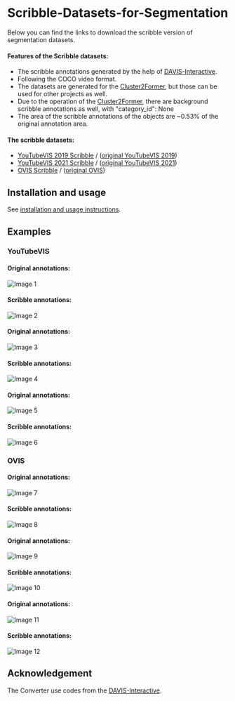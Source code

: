 # Scribble-Datasets-for-Segmentation
Below you can find the links to download the scribble version of segmentation datasets. 

#### Features of the Scribble datasets:
* The scribble annotations generated by the help of [DAVIS-Interactive](https://github.com/albertomontesg/davis-interactive).
* Following the COCO video format.
* The datasets are generated for the [Cluster2Former](https://github.com/szlAdrian/Cluster2Former), but those can be used for other projects as well.
* Due to the operation of the [Cluster2Former](https://github.com/szlAdrian/Cluster2Former), there are background scribble annotations as well, with "category_id": None
* The area of the scribble annotations of the objects are ~0.53% of the original annotation area.

#### The scribble datasets:
* [YouTubeVIS 2019 Scribble](https://drive.google.com/uc?id=1WFO116YoLYQ8ofkRRzASm_d49Jtq8qFp) / ([original YouTubeVIS 2019](https://competitions.codalab.org/competitions/20128))
* [YouTubeVIS 2021 Scribble](https://drive.google.com/uc?id=16XMNMy0HE7vpnE3Tl5SS5TxnJoB9hsN8) / ([original YouTubeVIS 2021](https://competitions.codalab.org/competitions/28988))
* [OVIS Scribble](https://drive.google.com/uc?id=14rB_Y0Ad6OLbosRMT4mv9Fs0kS0Wr_jf) / ([original OVIS](https://songbai.site/ovis/))

## Installation and usage
See [installation and usage instructions](INSTALL_USAGE.md).

## Examples 
### YouTubeVIS
#### Original annotations:
![Image 1](images/ytvis_img1.jpg)
#### Scribble annotations:
![Image 2](images/ytvis_img1_scribble.jpg)
#### Original annotations:
![Image 3](images/ytvis_img2.jpg)
#### Scribble annotations:
![Image 4](images/ytvis_img2_scribble.jpg)
#### Original annotations:
![Image 5](images/ytvis_img3.jpg)
#### Scribble annotations:
![Image 6](images/ytvis_img3_scribble.jpg)

### OVIS
#### Original annotations:
![Image 7](images/ovis_img1.jpg)
#### Scribble annotations:
![Image 8](images/ovis_img1_scribble.jpg)
#### Original annotations:
![Image 9](images/ovis_img2.jpg)
#### Scribble annotations:
![Image 10](images/ovis_img2_scribble.jpg)
#### Original annotations:
![Image 11](images/ovis_img3.jpg)
#### Scribble annotations:
![Image 12](images/ovis_img3_scribble.jpg)

## Acknowledgement
The Converter use codes from the [DAVIS-Interactive](https://github.com/albertomontesg/davis-interactive).
